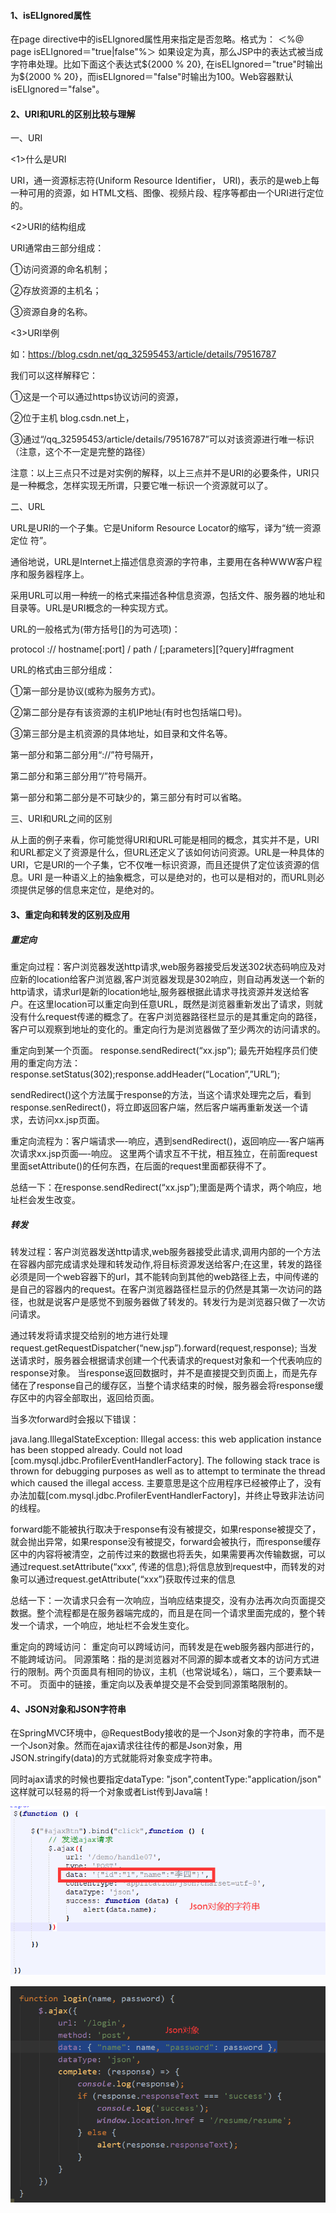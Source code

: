 #### 1、isELIgnored属性

 在page directive中的isELIgnored属性用来指定是否忽略。格式为： ＜%@ page isELIgnored＝"true|false"%＞ 如果设定为真，那么JSP中的表达式被当成字符串处理。比如下面这个表达式${2000 % 20}, 在isELIgnored＝"true"时输出为${2000 % 20}，而isELIgnored＝"false"时输出为100。Web容器默认isELIgnored＝"false"。

#### 2、URI和URL的区别比较与理解

一、URI

<1>什么是URI

URI，通一资源标志符(Uniform Resource Identifier， URI)，表示的是web上每一种可用的资源，如 HTML文档、图像、视频片段、程序等都由一个URI进行定位的。

<2>URI的结构组成

URI通常由三部分组成：

①访问资源的命名机制；

②存放资源的主机名；

③资源自身的名称。

<3>URI举例

如：https://blog.csdn.net/qq_32595453/article/details/79516787

我们可以这样解释它：

①这是一个可以通过https协议访问的资源，

②位于主机 blog.csdn.net上，

③通过“/qq_32595453/article/details/79516787”可以对该资源进行唯一标识（注意，这个不一定是完整的路径）

注意：以上三点只不过是对实例的解释，以上三点并不是URI的必要条件，URI只是一种概念，怎样实现无所谓，只要它唯一标识一个资源就可以了。

二、URL

URL是URI的一个子集。它是Uniform Resource Locator的缩写，译为“统一资源定位 符”。

通俗地说，URL是Internet上描述信息资源的字符串，主要用在各种WWW客户程序和服务器程序上。

采用URL可以用一种统一的格式来描述各种信息资源，包括文件、服务器的地址和目录等。URL是URI概念的一种实现方式。

URL的一般格式为(带方括号[]的为可选项)：

protocol :// hostname[:port] / path / [;parameters][?query]#fragment

URL的格式由三部分组成： 

①第一部分是协议(或称为服务方式)。

②第二部分是存有该资源的主机IP地址(有时也包括端口号)。

③第三部分是主机资源的具体地址，如目录和文件名等。

第一部分和第二部分用“://”符号隔开，

第二部分和第三部分用“/”符号隔开。

第一部分和第二部分是不可缺少的，第三部分有时可以省略。 

三、URI和URL之间的区别

从上面的例子来看，你可能觉得URI和URL可能是相同的概念，其实并不是，URI和URL都定义了资源是什么，但URL还定义了该如何访问资源。URL是一种具体的URI，它是URI的一个子集，它不仅唯一标识资源，而且还提供了定位该资源的信息。URI 是一种语义上的抽象概念，可以是绝对的，也可以是相对的，而URL则必须提供足够的信息来定位，是绝对的。

#### 3、重定向和转发的区别及应用

##### 重定向

重定向过程：客户浏览器发送http请求,web服务器接受后发送302状态码响应及对应新的location给客户浏览器,客户浏览器发现是302响应，则自动再发送一个新的http请求，请求url是新的location地址,服务器根据此请求寻找资源并发送给客户。在这里location可以重定向到任意URL，既然是浏览器重新发出了请求，则就没有什么request传递的概念了。在客户浏览器路径栏显示的是其重定向的路径，客户可以观察到地址的变化的。重定向行为是浏览器做了至少两次的访问请求的。

重定向到某一个页面。
response.sendRedirect(“xx.jsp”);
最先开始程序员们使用的重定向方法：response.setStatus(302);response.addHeader(“Location”,”URL”);

sendRedirect()这个方法属于response的方法，当这个请求处理完之后，看到response.senRedirect()，将立即返回客户端，然后客户端再重新发送一个请求，去访问xx.jsp页面。

重定向流程为：客户端请求—-响应，遇到sendRedirect()，返回响应—-客户端再次请求xx.jsp页面—-响应。
这里两个请求互不干扰，相互独立，在前面request里面setAttribute()的任何东西，在后面的request里面都获得不了。

总结一下：在response.sendRedirect(“xx.jsp”);里面是两个请求，两个响应，地址栏会发生改变。

##### 转发

转发过程：客户浏览器发送http请求,web服务器接受此请求,调用内部的一个方法在容器内部完成请求处理和转发动作,将目标资源发送给客户;在这里，转发的路径必须是同一个web容器下的url，其不能转向到其他的web路径上去，中间传递的是自己的容器内的request。在客户浏览器路径栏显示的仍然是其第一次访问的路径，也就是说客户是感觉不到服务器做了转发的。转发行为是浏览器只做了一次访问请求。

通过转发将请求提交给别的地方进行处理
request.getRequestDispatcher(“new.jsp”).forward(request,response);
当发送请求时，服务器会根据请求创建一个代表请求的request对象和一个代表响应的response对象。
当response返回数据时，并不是直接提交到页面上，而是先存储在了response自己的缓存区，当整个请求结束的时候，服务器会将response缓存区中的内容全部取出，返回给页面。

当多次forward时会报以下错误：

java.lang.IllegalStateException: Illegal access: this web application instance has been stopped already. Could not load [com.mysql.jdbc.ProfilerEventHandlerFactory]. The following stack trace is thrown for debugging purposes as well as to attempt to terminate the thread which caused the illegal access.
主要意思是这个应用程序已经被停止了，没有办法加载[com.mysql.jdbc.ProfilerEventHandlerFactory]，并终止导致非法访问的线程。

forward能不能被执行取决于response有没有被提交，如果response被提交了，就会抛出异常，如果response没有被提交，forward会被执行，而response缓存区中的内容将被清空，之前传过来的数据也将丢失，如果需要再次传输数据，可以通过request.setAttribute(“xxx”, 传递的信息);将信息放到request中，而转发的对象可以通过request.getAttribute(“xxx”)获取传过来的信息

总结一下：一次请求只会有一次响应，当响应结束提交，没有办法再次向页面提交数据。整个流程都是在服务器端完成的，而且是在同一个请求里面完成的，整个转发一个请求，一个响应，地址栏不会发生变化。

重定向的跨域访问：
重定向可以跨域访问，而转发是在web服务器内部进行的，不能跨域访问。
同源策略：指的是浏览器对不同源的脚本或者文本的访问方式进行的限制。两个页面具有相同的协议，主机（也常说域名），端口，三个要素缺一不可。
页面中的链接，重定向以及表单提交是不会受到同源策略限制的。

#### **4、JSON对象和JSON字符串**

在SpringMVC环境中，@RequestBody接收的是一个Json对象的字符串，而不是一个Json对象。然而在ajax请求往往传的都是Json对象，用 JSON.stringify(data)的方式就能将对象变成字符串。

同时ajax请求的时候也要指定dataType: "json",contentType:"application/json" 这样就可以轻易的将一个对象或者List传到Java端！

![image-20200121164940613](SpringMVC笔记.assets/image-20200121164940613.png)

![image-20200121165028524](SpringMVC笔记.assets/image-20200121165028524.png)